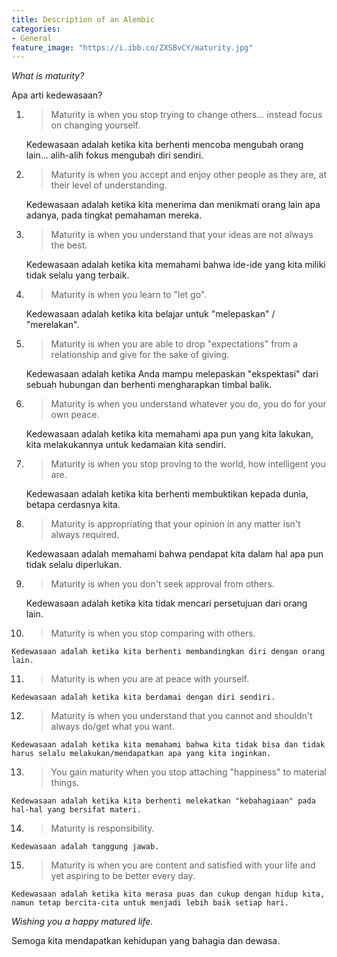```yaml
---
title: Description of an Alembic
categories:
- General
feature_image: "https://i.ibb.co/ZXSBvCY/maturity.jpg"
--- 
```


_What is maturity?_

Apa arti kedewasaan?

1.  > Maturity is when you stop trying to change others… instead focus on changing yourself.
    
    Kedewasaan adalah ketika kita berhenti mencoba mengubah orang lain... alih-alih fokus mengubah diri sendiri.
    
2.  > Maturity is when you accept and enjoy other people as they are, at their level of understanding.
    
    Kedewasaan adalah ketika kita menerima dan menikmati orang lain apa adanya, pada tingkat pemahaman mereka.
    
3.  > Maturity is when you understand that your ideas are not always the best.
    
    Kedewasaan adalah ketika kita memahami bahwa ide-ide yang kita miliki tidak selalu yang terbaik.
    
4.  > Maturity is when you learn to "let go".
    
    Kedewasaan adalah ketika kita belajar untuk "melepaskan" / "merelakan".
    
5.  > Maturity is when you are able to drop "expectations" from a relationship and give for the sake of giving.
    
    Kedewasaan adalah ketika Anda mampu melepaskan "ekspektasi" dari sebuah hubungan dan berhenti mengharapkan timbal balik.
    
6.  > Maturity is when you understand whatever you do, you do for your own peace.
    
    Kedewasaan adalah ketika kita memahami apa pun yang kita lakukan, kita melakukannya untuk kedamaian kita sendiri.
    
7.  > Maturity is when you stop proving to the world, how intelligent you are.
    
    Kedewasaan adalah ketika kita berhenti membuktikan kepada dunia, betapa cerdasnya kita.
    
8.  > Maturity is appropriating that your opinion in any matter isn't always required.
    
    Kedewasaan adalah memahami bahwa pendapat kita dalam hal apa pun tidak selalu diperlukan.
    
9.  > Maturity is when you don't seek approval from others.
    
    Kedewasaan adalah ketika kita tidak mencari persetujuan dari orang lain.
    
10.  > Maturity is when you stop comparing with others.
    
    Kedewasaan adalah ketika kita berhenti membandingkan diri dengan orang lain.
    
11.  > Maturity is when you are at peace with yourself.
    
    Kedewasaan adalah ketika kita berdamai dengan diri sendiri.
    
12.  > Maturity is when you understand that you cannot and shouldn't always do/get what you want.
    
    Kedewasaan adalah ketika kita memahami bahwa kita tidak bisa dan tidak harus selalu melakukan/mendapatkan apa yang kita inginkan.
    
13.  > You gain maturity when you stop attaching "happiness" to material things.
    
    Kedewasaan adalah ketika kita berhenti melekatkan "kebahagiaan" pada hal-hal yang bersifat materi.
    
14.  > Maturity is responsibility.
    
    Kedewasaan adalah tanggung jawab.
    
15.  > Maturity is when you are content and satisfied with your life and yet aspiring to be better every day.
    
    Kedewasaan adalah ketika kita merasa puas dan cukup dengan hidup kita, namun tetap bercita-cita untuk menjadi lebih baik setiap hari.

_Wishing you a happy matured life._

Semoga kita mendapatkan kehidupan yang bahagia dan dewasa.